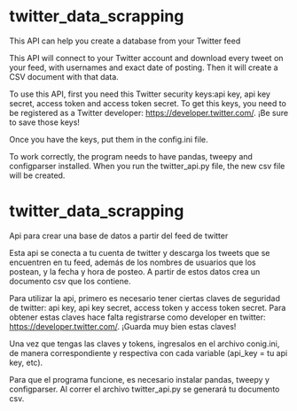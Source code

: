 # twitter_data_scrapping
This API can help you create a database from your Twitter feed

This API will connect to your Twitter account and download every tweet on your feed, with usernames and exact date of posting. Then it will create a CSV document with that data.

To use this API, first you need this Twitter security keys:api key, api key secret, access token and access token secret. To get this keys, you need to be registered as a Twitter developer: https://developer.twitter.com/. ¡Be sure to save those keys!

Once you have the keys, put them in the config.ini file.

To work correctly, the program needs to have pandas, tweepy and configparser installed. 
When you run the twitter_api.py file, the new csv file will be created.


# twitter_data_scrapping
Api para crear una base de datos a partir del feed de twitter

Esta api se conecta a tu cuenta de twitter y descarga los tweets que se encuentren en tu feed, además de los nombres de usuarios que los postean, y la fecha y hora de posteo.
A partir de estos datos crea un documento csv que los contiene.

Para utilizar la api, primero es necesario tener ciertas claves de seguridad de twitter: api key, api key secret, access token y access token secret.
Para obtener estas claves hace falta registrarse como developer en twitter: https://developer.twitter.com/. ¡Guarda muy bien estas claves!

Una vez que tengas las claves y tokens, ingresalos en el archivo conig.ini, de manera correspondiente y respectiva con cada variable (api_key = tu api key, etc).

Para que el programa funcione, es necesario instalar pandas, tweepy y configparser.
Al correr el archivo twitter_api.py se generará tu documento csv. 
